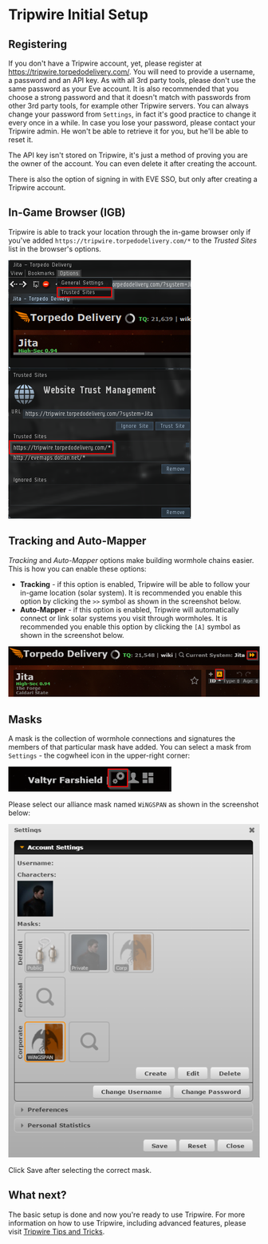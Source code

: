 # Tripwire Initial Setup

## Registering

If you don't have a Tripwire account, yet, please register at <https://tripwire.torpedodelivery.com/>. You will need to provide a username, a password and an API key. As with all 3rd party tools, please don't use the same password as your Eve account. It is also recommended that you choose a strong password and that it doesn't match with passwords from other 3rd party tools, for example other Tripwire servers. You can always change your password from `Settings`, in fact it's good practice to change it every once in a while. In case you lose your password, please contact your Tripwire admin. He won't be able to retrieve it for you, but he'll be able to reset it.

The API key isn't stored on Tripwire, it's just a method of proving you are the owner of the account. You can even delete it after creating the account.

There is also the option of signing in with EVE SSO, but only after creating a Tripwire account.

## In-Game Browser (IGB)

Tripwire is able to track your location through the in-game browser only if you've added `https://tripwire.torpedodelivery.com/*` to the *Trusted Sites* list in the browser's options.

![Tripwire Trusted](img/tripwire_trusted.png)

## Tracking and Auto-Mapper

*Tracking* and *Auto-Mapper* options make building wormhole chains easier. This is how you can enable these options:

* **Tracking** - if this option is enabled, Tripwire will be able to follow your in-game location (solar system). It is recommended you enable this option by clicking the `>>` symbol as shown in the screenshot below.
* **Auto-Mapper** - if this option is enabled, Tripwire will automatically connect or link solar systems you visit through wormholes. It is recommended you enable this option by clicking the `[A]` symbol as shown in the screenshot below.

![Tripwire Tracker](img/tripwire_tracker.png)

## Masks

A mask is the collection of wormhole connections and signatures the members of that particular mask have added. You can select a mask from `Settings` - the cogwheel icon in the upper-right corner:

![Tripwire Settings](img/tripwire_settings.png)

Please select our alliance mask named `WiNGSPAN` as shown in the screenshot below:

![Tripwire Masks](img/tripwire_masks.png)

Click Save after selecting the correct mask.

## What next?

The basic setup is done and now you're ready to use Tripwire. For more information on how to use Tripwire, including advanced features, please visit [Tripwire Tips and Tricks](tripwire_tips.md).
